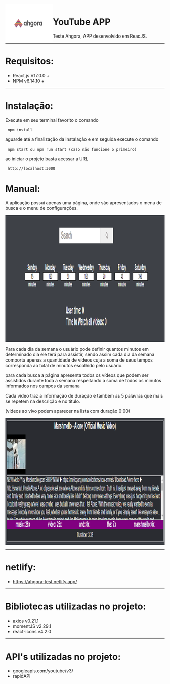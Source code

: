 <img src="https://github.com/GLaveli/Ahgora/blob/main/gitAssets/logo.gif" width="150px" height="120px" align="left"/>

# YouTube APP
Teste Ahgora, APP desenvolvido em ReacJS.

------------------------------------------

# Requisitos:

* React.js V17.0.0 +
* NPM v6.14.10 +

------------------------------------------

# Instalação:

Execute em seu terminal favorito o comando
```
 npm install
```

aguarde até a finalização da instalação e em seguida execute o comando
```
 npm start ou npm run start (caso não funcione o primeiro)
```

ao iniciar o projeto basta acessar a URL
```
 http://localhost:3000
```

# Manual:
A aplicação possui apenas uma página, onde são apresentados o menu de busca e o menu de configurações.

<img src="https://github.com/GLaveli/Ahgora/blob/main/gitAssets/search.png" width="700px" height="400px" align="center"/>

Para cada dia da semana o usuário pode definir quantos minutos em determinado dia ele terá para assistir, sendo assim cada dia da semana comporta apenas a quantidade de vídeos cuja a soma de seus tempos corresponda ao total de minutos escolhido pelo usuário.

para cada busca a página apresenta todos os vídeos que podem ser assistidos durante toda a semana respeitando a soma de todos os minutos informados nos campos da semana

Cada vídeo traz a informação de  duração e também as 5 palavras que mais se repetem na descrição e no título.

(videos ao vivo podem aparecer na lista com duração 0:00)

<img src="https://github.com/GLaveli/Ahgora/blob/main/gitAssets/videoInfo.png" width="700px" height="400px" align="center"/>



------------------------------------------
# netlify:
* https://ahgora-test.netlify.app/
------------------------------------------
# Bibliotecas utilizadas no projeto:
* axios v0.21.1
* momentJS v2.29.1
* react-icons v4.2.0
------------------------------------------
# API's utilizadas no projeto:
* googleapis.com/youtube/v3/
* rapidAPI
